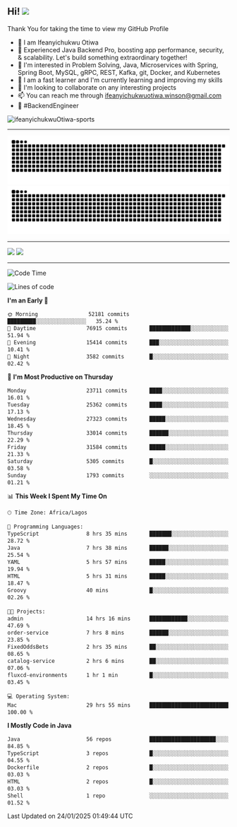 <!-- BLOG-POST-LIST:START --><!-- BLOG-POST-LIST:END -->

## Hi! <img src="https://media.giphy.com/media/hvRJCLFzcasrR4ia7z/giphy.gif" width="4%"> 

Thank You for taking the time to view my GitHub Profile

- 👋 I am Ifeanyichukwu Otiwa
- 🚀 Experienced Java Backend Pro, boosting app performance, security, & scalability. Let's build something extraordinary together!
- 👀 I'm interested in Problem Solving, Java, Microservices with Spring, Spring Boot, MySQL, gRPC, REST, Kafka, git, Docker, and Kubernetes
- 🌱 I am a fast learner and I'm currently learning and improving my skills
- 💞️ I'm looking to collaborate on any interesting projects
- 📫 You can reach me through ifeanyichukwuotiwa.winson@gmail.com
- 🚀 #BackendEngineer

<p align="left" marginTop="10px"> <img src="https://komarev.com/ghpvc/?username=ifeanyichukwuOtiwa-sports&label=Profile%20views&color=0e75b6&style=for-the-badge" alt="ifeanyichukwuOtiwa-sports" /> </p>

***

<!--🐍📈SNAKEGRAPH / 🌐WEBSITE: https://github.com/Platane/snk -->
![github contribution grid snake animation](https://raw.githubusercontent.com/ifeanyichukwuOtiwa-sports/ifeanyichukwuOtiwa-sports/output/github-contribution-grid-snake-dark.svg#gh-dark-mode-only)![github contribution grid snake animation](https://raw.githubusercontent.com/ifeanyichukwuOtiwa-sports/ifeanyichukwuOtiwa-sports/output/github-contribution-grid-snake.svg#gh-light-mode-only)

***

<p float="left">
  <img float="left" src="https://github-readme-stats.vercel.app/api?username=ifeanyichukwuOtiwa-sports&count_private=true&include_all_commits=true&theme=react&show_icons=true" />
  <img float="right" src="https://github-readme-stats.vercel.app/api/top-langs/?username=ifeanyichukwuOtiwa-sports&layout=compact&show_icons=true&theme=react" /> 
</p>

***



<!--START_SECTION:waka-->
![Code Time](http://img.shields.io/badge/Code%20Time-3%2C365%20hrs%2011%20mins-blue)

![Lines of code](https://img.shields.io/badge/From%20Hello%20World%20I%27ve%20Written-37.2%20million%20lines%20of%20code-blue)

**I'm an Early 🐤** 

```text
🌞 Morning                52181 commits       █████████░░░░░░░░░░░░░░░░   35.24 % 
🌆 Daytime                76915 commits       █████████████░░░░░░░░░░░░   51.94 % 
🌃 Evening                15414 commits       ███░░░░░░░░░░░░░░░░░░░░░░   10.41 % 
🌙 Night                  3582 commits        █░░░░░░░░░░░░░░░░░░░░░░░░   02.42 % 
```
📅 **I'm Most Productive on Thursday** 

```text
Monday                   23711 commits       ████░░░░░░░░░░░░░░░░░░░░░   16.01 % 
Tuesday                  25362 commits       ████░░░░░░░░░░░░░░░░░░░░░   17.13 % 
Wednesday                27323 commits       █████░░░░░░░░░░░░░░░░░░░░   18.45 % 
Thursday                 33014 commits       ██████░░░░░░░░░░░░░░░░░░░   22.29 % 
Friday                   31584 commits       █████░░░░░░░░░░░░░░░░░░░░   21.33 % 
Saturday                 5305 commits        █░░░░░░░░░░░░░░░░░░░░░░░░   03.58 % 
Sunday                   1793 commits        ░░░░░░░░░░░░░░░░░░░░░░░░░   01.21 % 
```


📊 **This Week I Spent My Time On** 

```text
🕑︎ Time Zone: Africa/Lagos

💬 Programming Languages: 
TypeScript               8 hrs 35 mins       ███████░░░░░░░░░░░░░░░░░░   28.72 % 
Java                     7 hrs 38 mins       ██████░░░░░░░░░░░░░░░░░░░   25.54 % 
YAML                     5 hrs 57 mins       █████░░░░░░░░░░░░░░░░░░░░   19.94 % 
HTML                     5 hrs 31 mins       █████░░░░░░░░░░░░░░░░░░░░   18.47 % 
Groovy                   40 mins             █░░░░░░░░░░░░░░░░░░░░░░░░   02.26 % 

🐱‍💻 Projects: 
admin                    14 hrs 16 mins      ████████████░░░░░░░░░░░░░   47.69 % 
order-service            7 hrs 8 mins        ██████░░░░░░░░░░░░░░░░░░░   23.85 % 
FixedOddsBets            2 hrs 35 mins       ██░░░░░░░░░░░░░░░░░░░░░░░   08.65 % 
catalog-service          2 hrs 6 mins        ██░░░░░░░░░░░░░░░░░░░░░░░   07.06 % 
fluxcd-environments      1 hr 1 min          █░░░░░░░░░░░░░░░░░░░░░░░░   03.45 % 

💻 Operating System: 
Mac                      29 hrs 55 mins      █████████████████████████   100.00 % 
```

**I Mostly Code in Java** 

```text
Java                     56 repos            █████████████████████░░░░   84.85 % 
TypeScript               3 repos             █░░░░░░░░░░░░░░░░░░░░░░░░   04.55 % 
Dockerfile               2 repos             █░░░░░░░░░░░░░░░░░░░░░░░░   03.03 % 
HTML                     2 repos             █░░░░░░░░░░░░░░░░░░░░░░░░   03.03 % 
Shell                    1 repo              ░░░░░░░░░░░░░░░░░░░░░░░░░   01.52 % 
```




 Last Updated on 24/01/2025 01:49:44 UTC
<!--END_SECTION:waka-->

<!--
<p align="center">
![trophy](https://github-profile-trophy.vercel.app/?username=ifeanyichukwuOtiwa-sports&theme=onedark) (https://github.com/ryo-ma/github-profile-trophy)
</p>
-->

<!---
ifeanyi-otiwa/ifeanyi-otiwa is a ✨ special ✨ repository because its `README.md` (this file) appears on your GitHub profile.
You can click the Preview link to take a look at your changes.
--->
